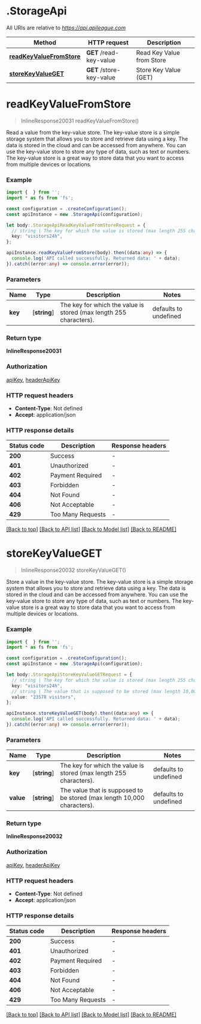 # .StorageApi

All URIs are relative to *https://api.apileague.com*

Method | HTTP request | Description
------------- | ------------- | -------------
[**readKeyValueFromStore**](StorageApi.md#readKeyValueFromStore) | **GET** /read-key-value | Read Key Value from Store
[**storeKeyValueGET**](StorageApi.md#storeKeyValueGET) | **GET** /store-key-value | Store Key Value (GET)


# **readKeyValueFromStore**
> InlineResponse20031 readKeyValueFromStore()

Read a value from the key-value store. The key-value store is a simple storage system that allows you to store and retrieve data using a key. The data is stored in the cloud and can be accessed from anywhere. You can use the key-value store to store any type of data, such as text or numbers. The key-value store is a great way to store data that you want to access from multiple devices or locations.

### Example


```typescript
import {  } from '';
import * as fs from 'fs';

const configuration = .createConfiguration();
const apiInstance = new .StorageApi(configuration);

let body:.StorageApiReadKeyValueFromStoreRequest = {
  // string | The key for which the value is stored (max length 255 characters).
  key: "visitors24h",
};

apiInstance.readKeyValueFromStore(body).then((data:any) => {
  console.log('API called successfully. Returned data: ' + data);
}).catch((error:any) => console.error(error));
```


### Parameters

Name | Type | Description  | Notes
------------- | ------------- | ------------- | -------------
 **key** | [**string**] | The key for which the value is stored (max length 255 characters). | defaults to undefined


### Return type

**InlineResponse20031**

### Authorization

[apiKey](README.md#apiKey), [headerApiKey](README.md#headerApiKey)

### HTTP request headers

 - **Content-Type**: Not defined
 - **Accept**: application/json


### HTTP response details
| Status code | Description | Response headers |
|-------------|-------------|------------------|
**200** | Success |  -  |
**401** | Unauthorized |  -  |
**402** | Payment Required |  -  |
**403** | Forbidden |  -  |
**404** | Not Found |  -  |
**406** | Not Acceptable |  -  |
**429** | Too Many Requests |  -  |

[[Back to top]](#) [[Back to API list]](README.md#documentation-for-api-endpoints) [[Back to Model list]](README.md#documentation-for-models) [[Back to README]](README.md)

# **storeKeyValueGET**
> InlineResponse20032 storeKeyValueGET()

Store a value in the key-value store. The key-value store is a simple storage system that allows you to store and retrieve data using a key. The data is stored in the cloud and can be accessed from anywhere. You can use the key-value store to store any type of data, such as text or numbers. The key-value store is a great way to store data that you want to access from multiple devices or locations.

### Example


```typescript
import {  } from '';
import * as fs from 'fs';

const configuration = .createConfiguration();
const apiInstance = new .StorageApi(configuration);

let body:.StorageApiStoreKeyValueGETRequest = {
  // string | The key for which the value is stored (max length 255 characters).
  key: "visitors24h",
  // string | The value that is supposed to be stored (max length 10,000 characters).
  value: "23578 visitors",
};

apiInstance.storeKeyValueGET(body).then((data:any) => {
  console.log('API called successfully. Returned data: ' + data);
}).catch((error:any) => console.error(error));
```


### Parameters

Name | Type | Description  | Notes
------------- | ------------- | ------------- | -------------
 **key** | [**string**] | The key for which the value is stored (max length 255 characters). | defaults to undefined
 **value** | [**string**] | The value that is supposed to be stored (max length 10,000 characters). | defaults to undefined


### Return type

**InlineResponse20032**

### Authorization

[apiKey](README.md#apiKey), [headerApiKey](README.md#headerApiKey)

### HTTP request headers

 - **Content-Type**: Not defined
 - **Accept**: application/json


### HTTP response details
| Status code | Description | Response headers |
|-------------|-------------|------------------|
**200** | Success |  -  |
**401** | Unauthorized |  -  |
**402** | Payment Required |  -  |
**403** | Forbidden |  -  |
**404** | Not Found |  -  |
**406** | Not Acceptable |  -  |
**429** | Too Many Requests |  -  |

[[Back to top]](#) [[Back to API list]](README.md#documentation-for-api-endpoints) [[Back to Model list]](README.md#documentation-for-models) [[Back to README]](README.md)


